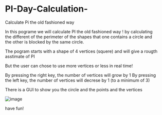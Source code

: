 # PI-Day-Calculation-
Calculate Pi the old fashioned way

In this pograme we will calculate PI the old fashioned way ! by calculating the different of the perimeter of the shapes that one contains a circle and the other is blocked by the same circle.

The pogram starts with a shape of 4 vertices (squere) and will give a rougth asstimate of PI

But the user can chose to use more vertices or less in real time!

By pressing the right key, the number of vertices will grow by 1
By pressing the left key, the number of vertices will decrese by 1 (to a minimum of 3)

There  is a GUI to show you the circle and the points and the vertices

![image](https://github.com/TomerSchDev/PI-Day-Calculation-/assets/40770296/419c2c81-0602-49bb-b374-5252c892b354)

have fun!


